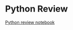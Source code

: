 # Python Review

[Python review notebook](https://github.com/bnorthan/inf-428-data-analytics-online/blob/master/python/notebooks/introduction/Python_Tutorial.ipynb)  
